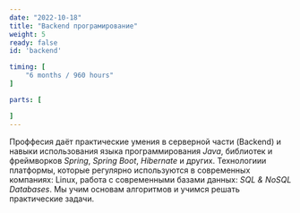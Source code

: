 ```yaml
---
date: "2022-10-18"
title: "Backend програмирование"
weight: 5
ready: false
id: 'backend'

timing: [
    "6 months / 960 hours"
]

parts: [

]
---
```


Проффесия даёт практические умения в серверной части (Backend) и навыки использования языка программирования _Java_, библиотек и фреймворков _Spring_, _Spring Boot_, _Hibernate_ и других. Технологиии платформы, которые регулярно используются в современных компаниях: Linux, работа с современными базами данных: _SQL & NoSQL Databases_. Мы учим основам алгоритмов и учимся решать практические задачи.
